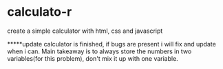 # calculato-r
create a simple calculator with html, css and javascript

*****update
calculator is finished, if bugs are present i will fix and update when i can. Main takeaway is to always store the numbers in two variables(for this problem), don't mix it up with one variable.